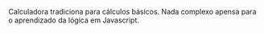 Calculadora tradiciona para cálculos básicos. Nada complexo apensa para o aprendizado da lógica em Javascript.

